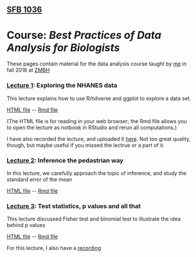 ## [SFB 1036](https://www.zmbh.uni-heidelberg.de/sfb1036/)
# Course: *Best Practices of Data Analysis for Biologists*

These pages contain material for the data analysis course taught by [me](https://www.zmbh.uni-heidelberg.de/Anders/default.shtml) in fall 2018 at [ZMBH](https://www.zmbh.uni-heidelberg.de/)

### [Lecture 1](lecture1.html): Exploring the NHANES data

This lecture explains how to use R/tidverse and ggplot to explore a data set.

[HTML file](lecture1.html)  --  [Rmd file](lecture1.Rmd)

(The HTML file is for reading in your web browser; the Rmd file allows you to open the lecture as notbook in RStudio and rerun all computations.)

I have also recorded the lecture, and uploaded it [here](https://www.youtube.com/watch?v=CphBsb1UCgs). Not too great quality, though, but maybe useful if you missed the lectrue or a part of it.


### [Lecture 2](lecture2.html): Inference the pedastrian way

In this lecture, we carefully approach the topic of inference, and study the standard error of the mean

[HTML file](lecture2.html)  --  [Rmd file](lecture2.Rmd)



### [Lecture 3](lecture2.html): Test statistics, p values and all that

This lecture discussed Fisher test and binomial test to illustrate the idea behind p values

[HTML file](tests.html)  --  [Rmd file](tests.Rmd)

For this lecture, I also have a [recording](https://www.youtube.com/watch?v=lg7-wBK9Cxw)